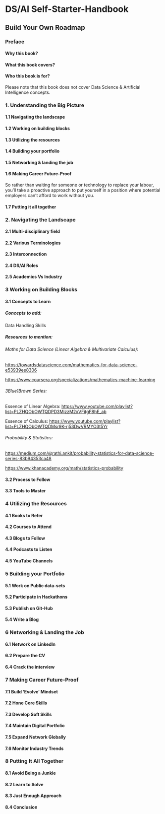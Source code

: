 # DS/AI Self-Starter-Handbook
## Build Your Own Roadmap

### Preface

#### Why this book?

#### What this book covers?

#### Who this book is for?

Please note that this book does not cover Data Science & Artificial Intelligence concepts.

### 1. Understanding the Big Picture

#### 1.1 Navigating the landscape	

#### 1.2 Working on building blocks	

#### 1.3 Utilizing the resources	

#### 1.4 Building your portfolio	

#### 1.5 Networking & landing the job

#### 1.6 Making Career Future-Proof	

So rather than waiting for someone or technology to replace your labour, you’ll take a proactive approach to put yourself in a position where potential employers can’t afford to work without you.

#### 1.7 Putting it all together	


### 2. Navigating the Landscape

#### 2.1 Multi-disciplinary field	

#### 2.2 Various Terminologies	

#### 2.3 Interconnection	

#### 2.4 DS/AI Roles	

#### 2.5 Academics Vs Industry


### 3 Working on Building Blocks	

#### 3.1 Concepts to Learn	

##### Concepts to add:

Data Handling Skills 

##### Resources to mention:

###### Maths for Data Science (Linear Algebra & Multivariate Calculus):

https://towardsdatascience.com/mathematics-for-data-science-e53939ee8306

https://www.coursera.org/specializations/mathematics-machine-learning

###### 3Blue1Brown Series:

Essence of Linear Algebra:
https://www.youtube.com/playlist?list=PLZHQObOWTQDPD3MizzM2xVFitgF8hE_ab

Essence of Calculus:
https://www.youtube.com/playlist?list=PLZHQObOWTQDMsr9K-rj53DwVRMYO3t5Yr

###### Probability & Statistics: 

https://medium.com/@rathi.ankit/probability-statistics-for-data-science-series-83b94353ca48

https://www.khanacademy.org/math/statistics-probability


#### 3.2 Process to Follow

#### 3.3 Tools to Master


### 4 Utilizing the Resources	

#### 4.1 Books to Refer	

#### 4.2 Courses to Attend

#### 4.3 Blogs to Follow

#### 4.4 Podcasts to Listen	

#### 4.5 YouTube Channels	


### 5 Building your Portfolio

#### 5.1 Work on Public data-sets

#### 5.2 Participate in Hackathons

#### 5.3 Publish on Git-Hub

#### 5.4 Write a Blog


### 6 Networking & Landing the Job

#### 6.1 Network on LinkedIn

#### 6.2 Prepare the CV	
#### 6.4 Crack the interview

### 7 Making Career Future-Proof

#### 7.1 Build ‘Evolve’ Mindset

#### 7.2 Hone Core Skills

#### 7.3 Develop Soft Skills

#### 7.4 Maintain Digital Portfolio

#### 7.5 Expand Network Globally

#### 7.6 Monitor Industry Trends


### 8 Putting It All Together	

#### 8.1 Avoid Being a Junkie

#### 8.2 Learn to Solve

#### 8.3 Just Enough Approach

#### 8.4 Conclusion




